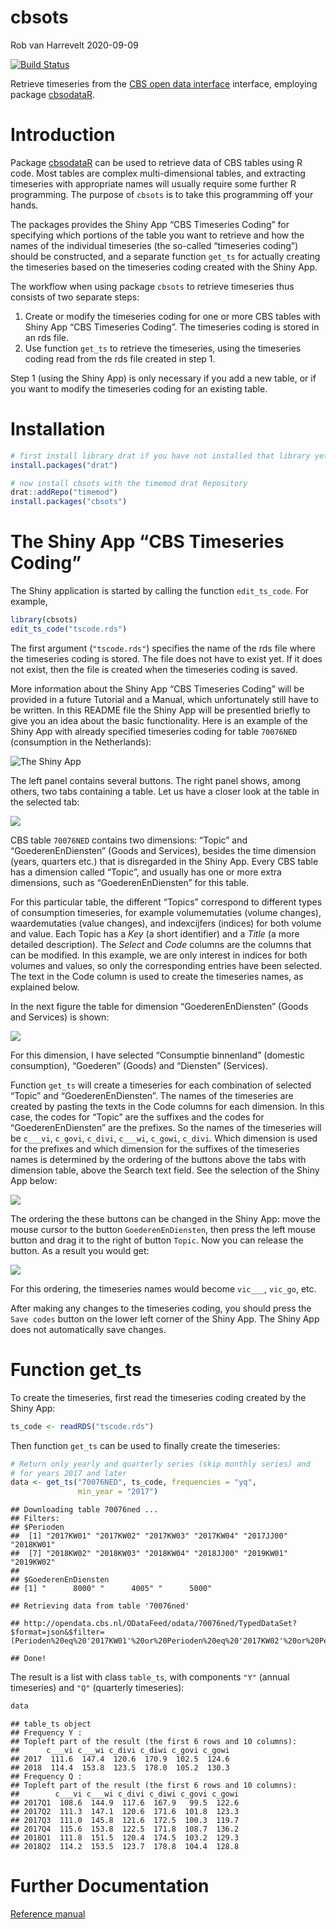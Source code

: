 cbsots
================
Rob van Harrevelt
2020-09-09

<!-- README.md is generated from README.Rmd. Please edit that file -->

[![Build
Status](https://travis-ci.org/timemod/cbsots.svg?branch=master)](https://travis-ci.org/timemod/cbsots)

Retrieve timeseries from the [CBS open data
interface](http://www.cbs.nl/nl-NL/menu/cijfers/statline/open-data/default.htm)
interface, employing package
[cbsodataR](https://github.com/edwindj/cbsodataR).

# Introduction

Package [cbsodataR](https://github.com/edwindj/cbsodataR) can be used to
retrieve data of CBS tables using R code. Most tables are complex
multi-dimensional tables, and extracting timeseries with appropriate
names will usually require some further R programming. The purpose of
`cbsots` is to take this programming off your hands.

The packages provides the Shiny App “CBS Timeseries Coding” for
specifying which portions of the table you want to retrieve and how the
names of the individual timeseries (the so-called “timeseries coding”)
should be constructed, and a separate function `get_ts` for actually
creating the timeseries based on the timeseries coding created with the
Shiny App.

The workflow when using package `cbsots` to retrieve timeseries thus
consists of two separate steps:

1.  Create or modify the timeseries coding for one or more CBS tables
    with Shiny App “CBS Timeseries Coding”. The timeseries coding is
    stored in an rds file.
2.  Use function `get_ts` to retrieve the timeseries, using the
    timeseries coding read from the rds file created in step 1.

Step 1 (using the Shiny App) is only necessary if you add a new table,
or if you want to modify the timeseries coding for an existing table.

# Installation

``` r
# first install library drat if you have not installed that library yet:
install.packages("drat")

# now install cbsots with the timemod drat Repository
drat::addRepo("timemod")
install.packages("cbsots")
```

# The Shiny App “CBS Timeseries Coding”

The Shiny application is started by calling the function `edit_ts_code`.
For example,

``` r
library(cbsots)
edit_ts_code("tscode.rds")
```

The first argument (`"tscode.rds"`) specifies the name of the rds file
where the timeseries coding is stored. The file does not have to exist
yet. If it does not exist, then the file is created when the timeseries
coding is saved.

More information about the Shiny App “CBS Timeseries Coding” will be
provided in a future Tutorial and a Manual, which unfortunately still
have to be written. In this README file the Shiny App will be presentled
briefly to give you an idea about the basic functionality. Here is an
example of the Shiny App with already specified timeseries coding for
table `70076NED` (consumption in the Netherlands):

![The Shiny App](readme_data/CBS%20Timeseries%20Coding.png)

The left panel contains several buttons. The right panel shows, among
others, two tabs containing a table. Let us have a closer look at the
table in the selected tab:

![](readme_data/CBS%20Timeseries%20Coding_Topic.png)

CBS table `70076NED` contains two dimensions: “Topic” and
“GoederenEnDiensten” (Goods and Services), besides the time dimension
(years, quarters etc.) that is disregarded in the Shiny App. Every CBS
table has a dimension called “Topic”, and usually has one or more extra
dimensions, such as “GoederenEnDiensten” for this table.

For this particular table, the different “Topics” correspond to
different types of consumption timeseries, for example volumemutaties
(volume changes), waardemutaties (value changes), and indexcijfers
(indices) for both volume and value. Each Topic has a *Key* (a short
identifier) and a *Title* (a more detailed description). The *Select*
and *Code* columns are the columns that can be modified. In this
example, we are only interest in indices for both volumes and values, so
only the corresponding entries have been selected. The text in the Code
column is used to create the timeseries names, as explained below.

In the next figure the table for dimension “GoederenEnDiensten” (Goods
and Services) is shown:

![](readme_data/CBS%20Timeseries%20Coding_GoederenEnDiensten.png)

For this dimension, I have selected “Consumptie binnenland” (domestic
consumption), “Goederen” (Goods) and “Diensten” (Services).

Function `get_ts` will create a timeseries for each combination of
selected “Topic” and “GoederenEnDiensten”. The names of the timeseries
are created by pasting the texts in the Code columns for each dimension.
In this case, the codes for “Topic” are the suffixes and the codes for
“GoederenEnDiensten” are the prefixes. So the names of the timeseries
will be `c___vi`, `c_govi`, `c_divi`, `c___wi`, `c_gowi`, `c_divi`.
Which dimension is used for the prefixes and which dimension for the
suffixes of the timeseries names is determined by the ordering of the
buttons above the tabs with dimension table, above the Search text
field. See the selection of the Shiny App below:

![](readme_data/CBS%20Timeseries%20Coding_order_buttons.png)

The ordering the these buttons can be changed in the Shiny App: move the
mouse cursor to the button `GoederenEnDiensten`, then press the left
mouse button and drag it to the right of button `Topic`. Now you can
release the button. As a result you would get:

![](readme_data/CBS%20Timeseries%20Coding_order_buttons_2.png)

For this ordering, the timeseries names would become `vic___`, `vic_go`,
etc.

After making any changes to the timeseries coding, you should press the
`Save codes` button on the lower left corner of the Shiny App. The Shiny
App does not automatically save changes.

# Function get\_ts

To create the timeseries, first read the timeseries coding created by
the Shiny App:

``` r
ts_code <- readRDS("tscode.rds")
```

Then function `get_ts` can be used to finally create the timeseries:

``` r
# Return only yearly and quarterly series (skip monthly series) and 
# for years 2017 and later
data <- get_ts("70076NED", ts_code, frequencies = "yq",
               min_year = "2017")
```

    ## Downloading table 70076ned ...
    ## Filters:
    ## $Perioden
    ##  [1] "2017KW01" "2017KW02" "2017KW03" "2017KW04" "2017JJ00" "2018KW01"
    ##  [7] "2018KW02" "2018KW03" "2018KW04" "2018JJ00" "2019KW01" "2019KW02"
    ## 
    ## $GoederenEnDiensten
    ## [1] "      8000" "      4005" "      5000"

    ## Retrieving data from table '70076ned'

    ## http://opendata.cbs.nl/ODataFeed/odata/70076ned/TypedDataSet?$format=json&$filter=(Perioden%20eq%20'2017KW01'%20or%20Perioden%20eq%20'2017KW02'%20or%20Perioden%20eq%20'2017KW03'%20or%20Perioden%20eq%20'2017KW04'%20or%20Perioden%20eq%20'2017JJ00'%20or%20Perioden%20eq%20'2018KW01'%20or%20Perioden%20eq%20'2018KW02'%20or%20Perioden%20eq%20'2018KW03'%20or%20Perioden%20eq%20'2018KW04'%20or%20Perioden%20eq%20'2018JJ00'%20or%20Perioden%20eq%20'2019KW01'%20or%20Perioden%20eq%20'2019KW02')%20and%20(GoederenEnDiensten%20eq%20'%20%20%20%20%20%208000'%20or%20GoederenEnDiensten%20eq%20'%20%20%20%20%20%204005'%20or%20GoederenEnDiensten%20eq%20'%20%20%20%20%20%205000')

    ## Done!

The result is a list with class `table_ts`, with components `"Y"`
(annual timeseries) and `"Q"` (quarterly timeseries):

``` r
data
```

    ## table_ts object
    ## Frequency Y :
    ## Topleft part of the result (the first 6 rows and 10 columns):
    ##      c___vi c___wi c_divi c_diwi c_govi c_gowi
    ## 2017  111.6  147.4  120.6  170.9  102.5  124.6
    ## 2018  114.4  153.8  123.5  178.0  105.2  130.3
    ## Frequency Q :
    ## Topleft part of the result (the first 6 rows and 10 columns):
    ##        c___vi c___wi c_divi c_diwi c_govi c_gowi
    ## 2017Q1  108.6  144.9  117.6  167.9   99.5  122.6
    ## 2017Q2  111.3  147.1  120.6  171.6  101.8  123.3
    ## 2017Q3  111.0  145.8  121.6  172.5  100.3  119.7
    ## 2017Q4  115.6  153.8  122.5  171.8  108.7  136.2
    ## 2018Q1  111.8  151.5  120.4  174.5  103.2  129.3
    ## 2018Q2  114.2  153.5  123.7  178.8  104.4  128.8

# Further Documentation

[Reference manual](cbsots.pdf)

<!--
[Vignette](pkg/vignettes/cbsots.pdf)
-->
